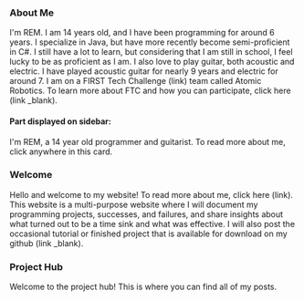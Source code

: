 ### About Me
I'm REM. I am 14 years old, and I have been programming for around 6 years.
I specialize in Java, but have more recently become semi-proficient in C#. 
I still have a lot to learn, but considering that I am still in school, I feel lucky to be as proficient as I am.
I also love to play guitar, both acoustic and electric. I have played acoustic guitar for nearly 9 years and electric for around 7. 
I am on a FIRST Tech Challenge (link) team called Atomic Robotics. To learn more about FTC and how you can participate, click here (link _blank).

#### Part displayed on sidebar:
I'm REM, a 14 year old programmer and guitarist. To read more about me, click anywhere in this card. 

### Welcome
Hello and welcome to my website! To read more about me, click here (link).
This website is a multi-purpose website where I will document my programming projects, successes, and failures, and share insights about what turned out to be a time sink and what was effective. I will also post the occasional tutorial or finished project that is available for download on my github (link _blank).

### Project Hub
Welcome to the project hub! This is where you can find all of my posts. 